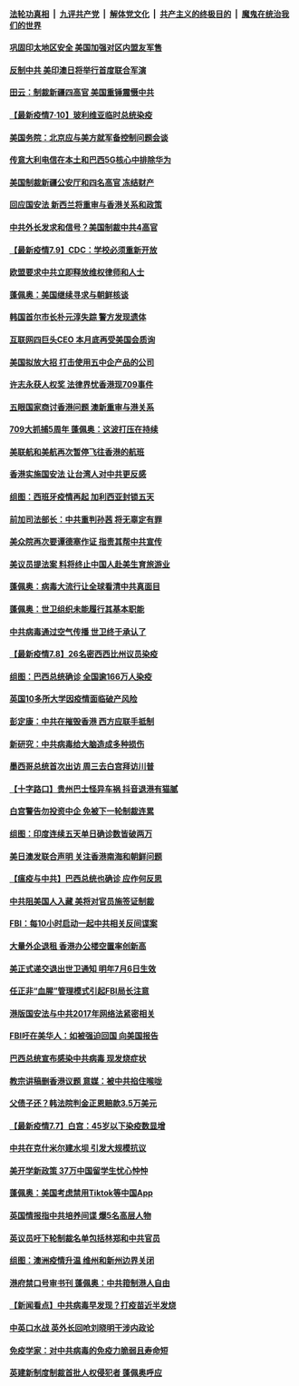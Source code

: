 

####  [法轮功真相](../../../../basic/blob/master/README.md?t=07102131) &nbsp;|&nbsp; [九评共产党](../../../../9ping.md/blob/master/README.md?t=07102131) &nbsp;|&nbsp; [解体党文化](../../../../jtdwh.md/blob/master/README.md?t=07102131)  &nbsp;|&nbsp; [共产主义的终极目的](../../../../gczydzjmd.md/blob/master/README.md?t=07102131) &nbsp;|&nbsp; [魔鬼在统治我们的世界](../../../../mgztzwmdsj.md/blob/master/README.md?t=07102131) 

#### [巩固印太地区安全 美国加强对区内盟友军售](../pages/nsc418/n12246548.md?t=07102131) 

#### [反制中共 美印澳日将举行首度联合军演](../pages/nsc418/n12246462.md?t=07102131) 

#### [田云：制裁新疆四高官 美国重锤震慑中共](../pages/nsc418/n12246098.md?t=07102131) 

#### [【最新疫情7·10】玻利维亚临时总统染疫](../pages/nsc418/n12245413.md?t=07102131) 

#### [美国务院：北京应与美方就军备控制问题会谈](../pages/nsc418/n12245183.md?t=07102131) 

#### [传意大利电信在本土和巴西5G核心中排除华为](../pages/nsc418/n12244770.md?t=07102131) 

#### [美国制裁新疆公安厅和四名高官 冻结财产](../pages/nsc418/n12244653.md?t=07102131) 

#### [回应国安法 新西兰将重审与香港关系和政策](../pages/nsc418/n12244085.md?t=07102131) 

#### [中共外长发求和信号？美国制裁中共4高官](../pages/nsc418/n12244813.md?t=07102131) 

#### [【最新疫情7.9】CDC：学校必须重新开放](../pages/nsc418/n12242776.md?t=07102131) 

#### [欧盟要求中共立即释放维权律师和人士](../pages/nsc418/n12244421.md?t=07102131) 

#### [蓬佩奥：美国继续寻求与朝鲜核谈](../pages/nsc418/n12244538.md?t=07102131) 

#### [韩国首尔市长朴元淳失踪 警方发现遗体](../pages/nsc418/n12243734.md?t=07102131) 

#### [互联网四巨头CEO 本月底再受美国会质询](../pages/nsc418/n12244283.md?t=07102131) 

#### [美国拟放大招 打击使用五中企产品的公司](../pages/nsc418/n12244402.md?t=07102131) 

#### [许志永获人权奖 法律界忧香港现709事件](../pages/nsc418/n12244380.md?t=07102131) 

#### [五眼国家商讨香港问题 澳新重审与港关系](../pages/nsc418/n12244260.md?t=07102131) 

#### [709大抓捕5周年 蓬佩奥：这波打压在持续](../pages/nsc418/n12243611.md?t=07102131) 

#### [美联航和美航再次暂停飞往香港的航班](../pages/nsc418/n12243607.md?t=07102131) 

#### [香港实施国安法 让台湾人对中共更反感](../pages/nsc418/n12243520.md?t=07102131) 

#### [组图：西班牙疫情再起 加利西亚封锁五天](../pages/nsc418/n12241508.md?t=07102131) 

#### [前加司法部长：中共重判孙茜 将无辜定有罪](../pages/nsc418/n12242297.md?t=07102131) 

#### [美众院再次要谭德塞作证 指责其帮中共宣传](../pages/nsc418/n12242500.md?t=07102131) 

#### [美议员提法案 料将终止中国人赴美生育旅游业](../pages/nsc418/n12242470.md?t=07102131) 

#### [蓬佩奥：病毒大流行让全球看清中共真面目](../pages/nsc418/n12242486.md?t=07102131) 

#### [蓬佩奥：世卫组织未能履行其基本职能](../pages/nsc418/n12242263.md?t=07102131) 

#### [中共病毒通过空气传播 世卫终于承认了](../pages/nsc418/n12241930.md?t=07102131) 

#### [【最新疫情7.8】26名密西西比州议员染疫](../pages/nsc418/n12239975.md?t=07102131) 

#### [组图：巴西总统确诊 全国逾166万人染疫](../pages/nsc418/n12240754.md?t=07102131) 

#### [英国10多所大学因疫情面临破产风险](../pages/nsc418/n12241724.md?t=07102131) 

#### [彭定康：中共在摧毁香港 西方应联手抵制](../pages/nsc418/n12241830.md?t=07102131) 

#### [新研究：中共病毒给大脑造成多种损伤](../pages/nsc418/n12241750.md?t=07102131) 

#### [墨西哥总统首次出访 周三去白宫拜访川普](../pages/nsc418/n12241397.md?t=07102131) 

#### [【十字路口】贵州巴士怪异车祸 抖音退港有猫腻](../pages/nsc418/n12240298.md?t=07102131) 

#### [白宫警告勿投资中企 免被下一轮制裁连累](../pages/nsc418/n12241334.md?t=07102131) 

#### [组图：印度连续五天单日确诊数皆破两万](../pages/nsc418/n12238724.md?t=07102131) 

#### [美日澳发联合声明 关注香港南海和朝鲜问题](../pages/nsc418/n12240998.md?t=07102131) 

#### [【瘟疫与中共】巴西总统也确诊 应作何反思](../pages/nsc418/n12240166.md?t=07102131) 

#### [中共阻美国人入藏 美将对官员施签证制裁](../pages/nsc418/n12240452.md?t=07102131) 

#### [FBI：每10小时启动一起中共相关反间谍案](../pages/nsc418/n12239799.md?t=07102131) 

#### [大量外企退租 香港办公楼空置率创新高](../pages/nsc418/n12240111.md?t=07102131) 

#### [美正式递交退出世卫通知 明年7月6日生效](../pages/nsc418/n12239902.md?t=07102131) 

#### [任正非“血腥”管理模式引起FBI局长注意](../pages/nsc418/n12239966.md?t=07102131) 

#### [港版国安法与中共2017年网络法紧密相关](../pages/nsc418/n12239427.md?t=07102131) 

#### [FBI吁在美华人：如被强迫回国 向美国报告](../pages/nsc418/n12239450.md?t=07102131) 

#### [巴西总统宣布感染中共病毒 现发烧症状](../pages/nsc418/n12239468.md?t=07102131) 

#### [教宗讲稿删香港议题 意媒：被中共掐住喉咙](../pages/nsc418/n12239424.md?t=07102131) 

#### [父债子还？韩法院判金正恩赔款3.5万美元](../pages/nsc418/n12239338.md?t=07102131) 

#### [【最新疫情7.7】白宫：45岁以下染疫数显增](../pages/nsc418/n12237581.md?t=07102131) 

#### [中共在克什米尔建水坝 引发大规模抗议](../pages/nsc418/n12239209.md?t=07102131) 

#### [美开学新政策 37万中国留学生忧心忡忡](../pages/nsc418/n12239233.md?t=07102131) 

#### [蓬佩奥：美国考虑禁用Tiktok等中国App](../pages/nsc418/n12238644.md?t=07102131) 

#### [英国情报指中共培养间谍 爆5名高层人物](../pages/nsc418/n12238557.md?t=07102131) 

#### [英议员吁下轮制裁名单包括林郑和中共官员](../pages/nsc418/n12238655.md?t=07102131) 

#### [组图：澳洲疫情升温 维州和新州边界关闭](../pages/nsc418/n12236420.md?t=07102131) 

#### [港府禁口号审书刊 蓬佩奥：中共箝制港人自由](../pages/nsc418/n12238057.md?t=07102131) 

#### [【新闻看点】中共病毒早发现？打疫苗近半发烧](../pages/nsc418/n12237234.md?t=07102131) 

#### [中英口水战 英外长回呛刘晓明干涉内政论](../pages/nsc418/n12237345.md?t=07102131) 

#### [免疫学家：对中共病毒的免疫力脆弱且寿命短](../pages/nsc418/n12237337.md?t=07102131) 

#### [英建新制度制裁首批人权侵犯者 蓬佩奥呼应](../pages/nsc418/n12237281.md?t=07102131) 

